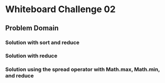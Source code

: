 # Whiteboard Challenge 02

  ## Problem Domain

 


  ### Solution with sort and reduce


  ### Solution with reduce

  

  ### Solution using the spread operator with Math.max, Math.min, and reduce

  


